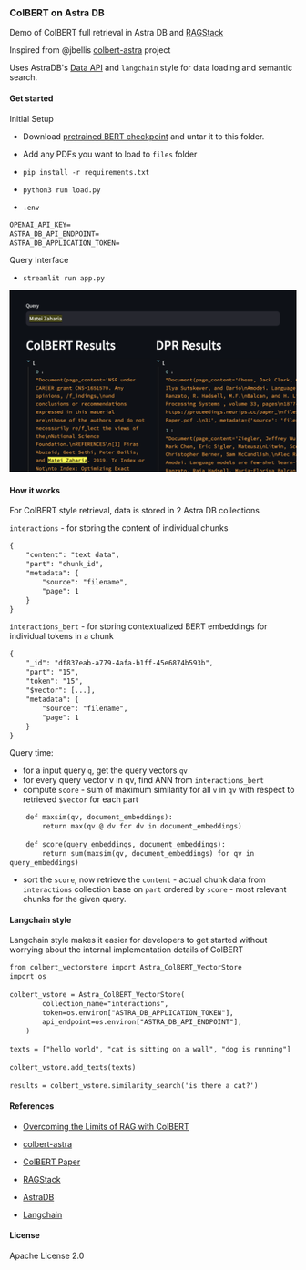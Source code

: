 ### ColBERT on Astra DB

Demo of ColBERT full retrieval in Astra DB and [RAGStack](https://www.datastax.com/products/ragstack)

Inspired from @jbellis [colbert-astra](https://github.com/jbellis/colbert-astra) project

Uses AstraDB's [Data API](https://docs.datastax.com/en/astra/astra-db-vector/api-reference/data-api.html) and `langchain` style for data loading and semantic search.

#### Get started

Initial Setup 

- Download [pretrained BERT checkpoint](https://downloads.cs.stanford.edu/nlp/data/colbert/colbertv2/colbertv2.0.tar.gz) and untar it to this folder.

- Add any PDFs you want to load to `files` folder

- `pip install -r requirements.txt`

- `python3 run load.py`

- `.env`

```
OPENAI_API_KEY=
ASTRA_DB_API_ENDPOINT=
ASTRA_DB_APPLICATION_TOKEN=
```
Query Interface

- `streamlit run app.py`

![image](ss.png)

#### How it works

For ColBERT style retrieval, data is stored in 2 Astra DB collections

`interactions` - for storing the content of individual chunks

```
{
    "content": "text data",
    "part": "chunk_id",
    "metadata": {
        "source": "filename",
        "page": 1
    }
}
```

`interactions_bert` - for storing contextualized BERT embeddings for individual tokens in a chunk
```
{
    "_id": "df837eab-a779-4afa-b1ff-45e6874b593b",
    "part": "15",
    "token": "15",
    "$vector": [...],
    "metadata": {
        "source": "filename",
        "page": 1
    }
}
``` 

Query time:

- for a input query `q`, get the query vectors `qv`
- for every query vector v in qv, find ANN from `interactions_bert`
- compute `score` - sum of maximum similarity for all `v` in `qv` with respect to retrieved `$vector` for each part

```
    def maxsim(qv, document_embeddings):
        return max(qv @ dv for dv in document_embeddings)

    def score(query_embeddings, document_embeddings):
        return sum(maxsim(qv, document_embeddings) for qv in query_embeddings)
```
- sort the `score`, now retrieve the `content` - actual chunk data from `interactions` collection base on `part` ordered by `score` - most relevant chunks for the given query.

#### Langchain style

Langchain style makes it easier for developers to get started without worrying about the internal implementation details of ColBERT 

```
from colbert_vectorstore import Astra_ColBERT_VectorStore
import os 

colbert_vstore = Astra_ColBERT_VectorStore(    
        collection_name="interactions",
        token=os.environ["ASTRA_DB_APPLICATION_TOKEN"],
        api_endpoint=os.environ["ASTRA_DB_API_ENDPOINT"],
    )

texts = ["hello world", "cat is sitting on a wall", "dog is running"]

colbert_vstore.add_texts(texts)

results = colbert_vstore.similarity_search('is there a cat?')
```

#### References
- [Overcoming the Limits of RAG with ColBERT](https://thenewstack.io/overcoming-the-limits-of-rag-with-colbert/)

- [colbert-astra](https://github.com/jbellis/colbert-astra)

- [ColBERT Paper](https://arxiv.org/abs/2004.12832)

- [RAGStack](https://www.datastax.com/products/ragstack)

- [AstraDB](https://www.datastax.com/products/datastax-astra)

- [Langchain](https://python.langchain.com/docs/integrations/vectorstores/astradb)

#### License
Apache License 2.0

